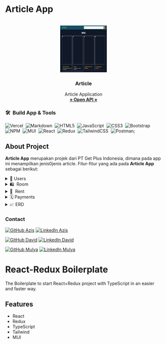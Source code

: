 # Article App

<!-- PROJECT LOGO -->
<br/>
<div align="center">
<!--  mengarah ke repo  -->
  <a href="https://github.com/wulandaridewi69/mini-project-react-redux">
    <img src="https://github.com/wulandaridewi69/mini-project-react-redux/blob/develop/src/assets/cover.png" width="150" height="150">
  </a>

<h3 align="center">Article</h3>

  <p align="center">
    Article Application
    <br />
    <a href="https://62d5368fd4406e5235558a46.mockapi.io/"><strong>» Open API »</strong></a>
    <br />
  </p>
</div>


### 🛠 &nbsp;Build App & Tools

![Vercel](https://img.shields.io/badge/vercel-%23000000.svg?style=for-the-badge&logo=vercel&logoColor=white)&nbsp;
![Markdown](https://img.shields.io/badge/markdown-%23000000.svg?style=for-the-badge&logo=markdown&logoColor=white)&nbsp; 
![HTML5](https://img.shields.io/badge/html5-%23E34F26.svg?style=for-the-badge&logo=html5&logoColor=white)&nbsp;
![JavaScript](https://img.shields.io/badge/javascript-%23323330.svg?style=for-the-badge&logo=javascript&logoColor=%23F7DF1E)&nbsp;
![CSS3](https://img.shields.io/badge/css3-%231572B6.svg?style=for-the-badge&logo=css3&logoColor=white)&nbsp;
![Bootstrap](https://img.shields.io/badge/bootstrap-%23563D7C.svg?style=for-the-badge&logo=bootstrap&logoColor=white)&nbsp;
![NPM](https://img.shields.io/badge/NPM-%23000000.svg?style=for-the-badge&logo=npm&logoColor=white)&nbsp;
![MUI](https://img.shields.io/badge/MUI-%230081CB.svg?style=for-the-badge&logo=material-ui&logoColor=white)&nbsp;
![React](https://img.shields.io/badge/react-%2320232a.svg?style=for-the-badge&logo=react&logoColor=%2361DAFB)&nbsp;
![Redux](https://img.shields.io/badge/redux-%23593d88.svg?style=for-the-badge&logo=redux&logoColor=white)&nbsp;
![TailwindCSS](https://img.shields.io/badge/tailwindcss-%2338B2AC.svg?style=for-the-badge&logo=tailwind-css&logoColor=white)&nbsp;
![Postman](https://img.shields.io/badge/Postman-FF6C37?style=for-the-badge&logo=postman&logoColor=white);

## About Project
**Article App** merupakan projek dari PT Get Plus Indonesia, dimana pada app ini menampilkan jenis0jenis article. Fitur-fitur yang ada pada **Article App** sebagai berikut:

<div>
      <details>
<summary>🙎 Users</summary>
  
  <!---
  | Command | Description |
| --- | --- |
  --->
  
 Endpoint User terdapat fitur untuk membuat Login agar dapat mengakses berbagai artikel di Article App, 
 selain itu terdapat fitur Comment berfungsi untuk memberi feedback pada article yang dibaca serta dapat melakukan delete feedback.
 
<div>
  
| Feature User | Endpoint | Param | JWT Token | Fungsi |
| --- | --- | --- | --- | --- |
| POST | /signup  | - | NO | Melakukan proses registrasi user |
| POST | /login | - | NO | Melakukan proses login user |
| GET | /users | - | YES | Mendapatkan informasi daftar user terdaftar |
| PUT | /users | - | YES | Melakukan update profile user yang sedang login | 
| DEL | /users | - | YES | Menghapus user yang sedang login |

</details>  

<details>
<summary>🛍 &nbsp;Room</summary>
  
  <!---
  | Command | Description |
| --- | --- |
  --->
  
Pada Room ini user dapat melihat beberapa daftar ruangan dan detail ruangan yang disewakan. Selain itu User juga dapat membuat profile ruangan sendiri yang nantinya akan disewakan. Terdapat beberapa fitur tambahan pada **Room** ini, yaitu *facility* dan *categories* yang bertujuan untuk mengelompokkan ruangan dengan berdasarkan kategori dan menampikan fasilitas yang ada pada ruangan tersebut. Sehingga memudahkan User untuk menentukan pilihan ketika hendak menyewa ruangan.
  
| Feature Products | Endpoint | Param | JWT Token | Fungsi |
| --- | --- | --- | --- | --- |
| POST | /rooms  | - | YES | Membuat rooms profile baru |
| GET | /rooms | - | YES | Mendapatkan informasi seluruh product user yang sedang login |
| GET | /rooms/:id | id | NO | Mendapatkan informasi rooms berdasarkan id-rooms |
| PUT | /rooms | - | YES | Melakukan update profile informasi room |
| GET | /user/rooms | id | NO | Mendapatkan informasi rooms yang terlah dibuat oleh user. |
| DEL | /rooms/:id | id | YES | Melakukan delete rooms tertentu berdasarkan id rooms |

</details>


<details>
<summary>🛒 &nbsp;Rent</summary>
  
  <!---
  | Command | Description |
| --- | --- |
  --->
Cart merupakan fitur untuk menampung berbagai product yang akan dibeli oleh user, adapun fiturnya ada GET dimana user bisa melihat barang apa aja yang ada di dalam keranjang, ada fitur history dimana user bisa melihat jumlah product yang sudah dibayar.
  
| Feature cart | Endpoint | Param | JWT Token | Fungsi |
| --- | --- | --- | --- | --- |
| POST | /rents | - | YES | Melakukan sewa pada sebuah rooms |
| GET | /rents | - | YES | Mendapatkan informasi sewa yang telah dilakukan |

</details>

<details>
<summary>🗓&nbsp;Payments</summary>
  
  <!---
  | Command | Description |
| --- | --- |
  --->
Merupakan fitur untuk dimana user melakukan pembayaran sesuai sewa room yang dipilih. Mode pembayaran ini menggunakan payment gateway yang disediakan oleh xendit, payment_method yang digunakan pada MN-Room yaitu pembayaran melalui BANK BCA dan BNI. 
  
| Feature booking | Endpoint | Param | JWT Token | Fungsi |
| --- | --- | --- | --- | --- |
| GET | /payments | id | YES | Mendapatkan informasi pembayaran berdasarkan rent id |
| POST | /payments/status | - | NO | Membuat pembayaran sewa ruang |

</details>


<details>
<summary>📈&nbsp;ERD</summary>
<img src="./erd/ERD-MNroom.jpg">
</details>  

### Contact

[![GitHub Azis](https://img.shields.io/badge/-Azis-white?style=flat&logo=github&logoColor=black)](https://github.com/mohamadazisadnan)
[![LinkedIn Azis](https://img.shields.io/badge/-Azis-blue?style=flat&logo=linkedin)](https://www.linkedin.com/in/azisadnn/)

[![GitHub David](https://img.shields.io/badge/-David-white?style=flat&logo=github&logoColor=black)](https://github.com/davidwah)
[![LinkedIn David](https://img.shields.io/badge/-David-blue?style=flat&logo=linkedin)](https://www.linkedin.com/in/david-wahyu-pratomo/)

[![GitHub Mulya](https://img.shields.io/badge/-Mulya-white?style=flat&logo=github&logoColor=black)](https://github.com/mulyanurdin10)
[![LinkedIn Mulya](https://img.shields.io/badge/-Mulya-blue?style=flat&logo=linkedin)](https://www.linkedin.com/in/mulya-nurdin-473807246/)


# React-Redux Boilerplate

The Boilerplate to start React+Redux project with TypeScript in an easier and faster way. 

## Features

- React
- Redux
- TypeScript
- Tailwind
- MUI
